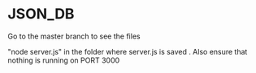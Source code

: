 # JSON_DB
Go to the master branch to see the files 

"node server.js" in the folder where server.js is saved .
Also ensure that nothing is running on PORT 3000
